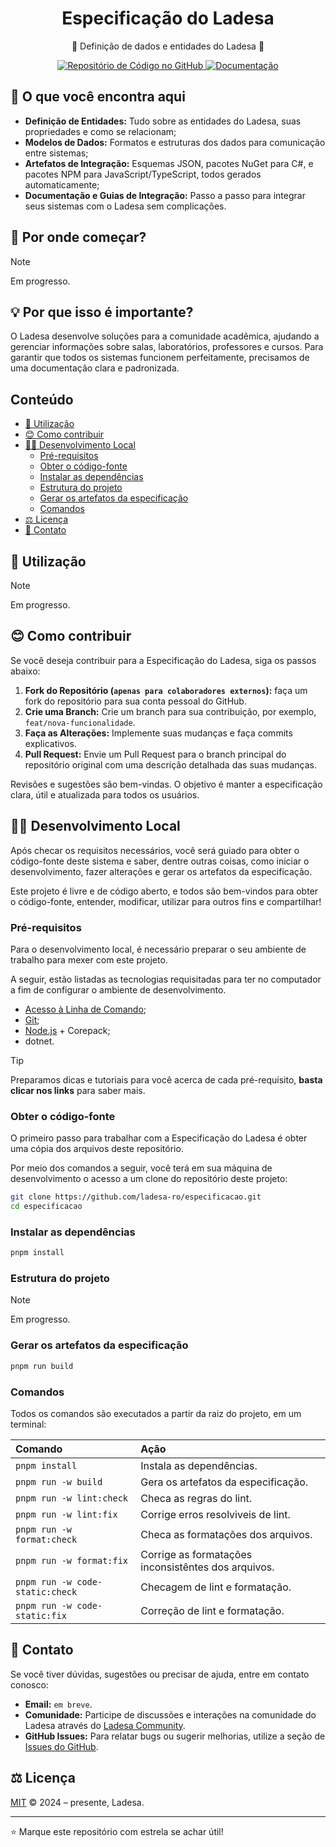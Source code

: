 <h1 align="center">Especificação do Ladesa</h1>

<p align="center">📜 Definição de dados e entidades do Ladesa 📜</p>

<div align="center">
  <a href="https://github.com/ladesa-ro/especificacao">
    <img alt="Repositório de Código no GitHub" src="https://img.shields.io/badge/GitHub-Especificação-118d3b?style=for-the-badge&logo=GitHub&logoColor=white&labelColor=18181b&color=118d3b" />
  </a>
  <a href="https://docs.ladesa.com.br/developers/">
    <img alt="Documentação" src="https://img.shields.io/badge/DOCS.LADESA-118d3b?style=for-the-badge&logo=readme&logoColor=white&label=Documenta%C3%A7%C3%A3o&labelColor=18181b" />
  </a>
</div>

## 🚀 O que você encontra aqui

- **Definição de Entidades:** Tudo sobre as entidades do Ladesa, suas propriedades e como se relacionam;
- **Modelos de Dados:** Formatos e estruturas dos dados para comunicação entre sistemas;
- **Artefatos de Integração:** Esquemas JSON, pacotes NuGet para C#, e pacotes NPM para JavaScript/TypeScript, todos gerados automaticamente;
- **Documentação e Guias de Integração:** Passo a passo para integrar seus sistemas com o Ladesa sem complicações.

## 🧭 Por onde começar?

> [!NOTE]  
> Em progresso.

## 💡 Por que isso é importante?

O Ladesa desenvolve soluções para a comunidade acadêmica, ajudando a gerenciar informações sobre salas, laboratórios, professores e cursos. Para garantir que todos os sistemas funcionem perfeitamente, precisamos de uma documentação clara e padronizada.

## Conteúdo

<!-- TOC start (generated with https://github.com/derlin/bitdowntoc) -->

- [📓 Utilização](#-utilização)
- [😊 Como contribuir](#-como-contribuir)
- [🧑‍💻 Desenvolvimento Local](#-desenvolvimento-local)
  - [Pré-requisitos](#pré-requisitos)
  - [Obter o código-fonte](#obter-o-código-fonte)
  - [Instalar as dependências](#instalar-as-dependências)
  - [Estrutura do projeto](#estrutura-do-projeto)
  - [Gerar os artefatos da especificação](#gerar-os-artefatos-da-especificação)
  - [Comandos](#comandos)
- [⚖️ Licença](#%EF%B8%8F-licença)
- [👋 Contato](#-contato)

<!-- TOC end -->

## 📓 Utilização

> [!NOTE]  
> Em progresso.

## 😊 Como contribuir

Se você deseja contribuir para a Especificação do Ladesa, siga os passos abaixo:

1. **Fork do Repositório (`apenas para colaboradores externos`):** faça um fork do repositório para sua conta pessoal do GitHub.
2. **Crie uma Branch:** Crie um branch para sua contribuição, por exemplo, `feat/nova-funcionalidade`.
3. **Faça as Alterações:** Implemente suas mudanças e faça commits explicativos.
4. **Pull Request:** Envie um Pull Request para o branch principal do repositório original com uma descrição detalhada das suas mudanças.

Revisões e sugestões são bem-vindas. O objetivo é manter a especificação clara, útil e atualizada para todos os usuários.

## 🧑‍💻 Desenvolvimento Local

Após checar os requisitos necessários, você será guiado para obter o código-fonte deste sistema e saber, dentre outras coisas, como iniciar o desenvolvimento, fazer alterações e gerar os artefatos da especificação.

Este projeto é livre e de código aberto, e todos são bem-vindos para obter o código-fonte, entender, modificar, utilizar para outros fins e compartilhar!

### Pré-requisitos

Para o desenvolvimento local, é necessário preparar o seu ambiente de trabalho para mexer com este projeto.

A seguir, estão listadas as tecnologias requisitadas para ter no computador a fim de configurar o ambiente de desenvolvimento.

- [Acesso à Linha de Comando](https://docs.ladesa.com.br/developers/tutorials/os/command-line/);
- [Git](https://docs.ladesa.com.br/developers/tutorials/source-code/git/);
- [Node.js](https://docs.ladesa.com.br/developers/tutorials/platforms/node/) + Corepack;
- dotnet.

> [!TIP]
> Preparamos dicas e tutoriais para você acerca de cada pré-requisito,
> **basta clicar nos links** para saber mais.

### Obter o código-fonte

O primeiro passo para trabalhar com a Especificação do Ladesa é obter uma cópia dos arquivos deste repositório.

Por meio dos comandos a seguir, você terá em sua máquina de desenvolvimento o acesso a um clone do repositório deste projeto:

```sh
git clone https://github.com/ladesa-ro/especificacao.git
cd especificacao
```

### Instalar as dependências

```sh
pnpm install
```

### Estrutura do projeto

> [!NOTE]  
> Em progresso.

<!--

Inside of your Astro + Starlight project, you'll see the following folders and files:

```txt
.
├── public/
├── src/
│   ├── assets/
│   ├── content/
│   │   ├── docs/
│   │   └── config.ts
│   └── env.d.ts
├── astro.config.mjs
├── package.json
└── tsconfig.json
```

Starlight looks for `.md` or `.mdx` files in the `src/content/docs/` directory. Each file is exposed as a route based on its file name.

Images can be added to `src/assets/` and embedded in Markdown with a relative link.

Static assets, like favicons, can be placed in the `public/` directory.

-->

### Gerar os artefatos da especificação

```sh
pnpm run build
```

### Comandos

Todos os comandos são executados a partir da raiz do projeto, em um terminal:

| Comando                         | Ação                                                |
| :------------------------------ | :-------------------------------------------------- |
| `pnpm install`                  | Instala as dependências.                            |
| `pnpm run -w build`             | Gera os artefatos da especificação.                 |
| `pnpm run -w lint:check`        | Checa as regras do lint.                            |
| `pnpm run -w lint:fix`          | Corrige erros resolviveis de lint.                  |
| `pnpm run -w format:check`      | Checa as formatações dos arquivos.                  |
| `pnpm run -w format:fix`        | Corrige as formatações inconsistêntes dos arquivos. |
| `pnpm run -w code-static:check` | Checagem de lint e formatação.                      |
| `pnpm run -w code-static:fix`   | Correção de lint e formatação.                      |

## 👋 Contato

Se você tiver dúvidas, sugestões ou precisar de ajuda, entre em contato conosco:

- **Email:** `em breve`.
- **Comunidade:** Participe de discussões e interações na comunidade do Ladesa através do [Ladesa Community][ladesa-community].
- **GitHub Issues:** Para relatar bugs ou sugerir melhorias, utilize a seção de [Issues do GitHub][ladesa-especificacao-issues].

## ⚖️ Licença

[MIT](./LICENSE) © 2024 – presente, Ladesa.

---

⭐ Marque este repositório com estrela se achar útil!

<!-- Links -->

[ladesa-community]: https://docs.ladesa.com.br/community
[ladesa-especificacao-issues]: https://github.com/ladesa-ro/especificacao/issues
